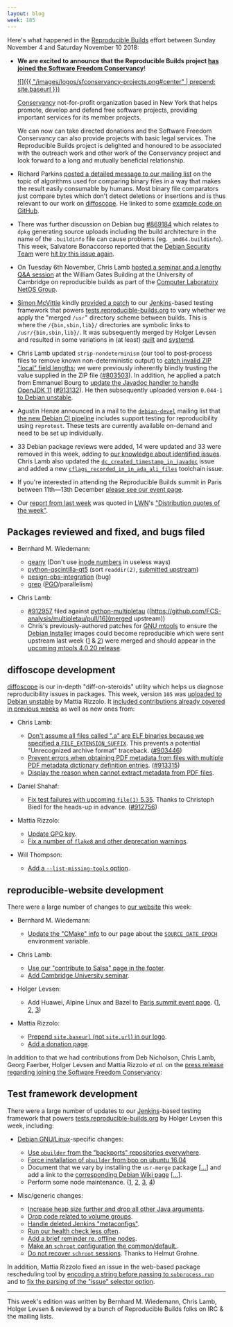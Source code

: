 ```yaml
---
layout: blog
week: 185
---
```


Here's what happened in the [Reproducible Builds](https://reproducible-builds.org) effort between Sunday November 4 and Saturday November 10 2018:

* **We are excited to announce that the Reproducible Builds project [has joined the Software Freedom Conservancy](https://reproducible-builds.org/news/2018/11/08/reproducible-builds-joins-software-freedom-concervancy/)**!

   [![]({{ "/images/logos/sfconservancy-projects.png#center" | prepend: site.baseurl }})](https://reproducible-builds.org/news/2018/11/08/reproducible-builds-joins-software-freedom-concervancy/)

   [Conservancy](https://sfconservancy.org/about/) not-for-profit organization based in New York that helps promote, develop and defend free software projects, providing important services for its member projects.

   We can now can take directed donations and the Software Freedom Conservancy can also provide projects with basic legal services. The Reproducible Builds project is delighted and honoured to be associated with the outreach work and other work of the Conservancy project and look forward to a long and mutually beneficial relationship.

* Richard Parkins [posted a detailed message to our mailing list](https://lists.reproducible-builds.org/pipermail/rb-general/2018-November/001251.html) on the topic of algorithms used for comparing binary files in a way that makes the result easily consumable by humans. Most binary file comparators just compare bytes which don't detect deletions or insertions and is thus relevant to our work on [diffoscope](https://diffoscope.org/). He linked to some [example code on GitHub](https://github.com/rparkins999/bindiff).

* There was further discussion on Debian bug [#869184](https://bugs.debian.org/869184) which relates to `dpkg` generating source uploads including the build architecture in the name of the `.buildinfo` file can cause problems (eg. `_amd64.buildinfo`). This week, Salvatore Bonaccorso reported that the [Debian Security Team](https://wiki.debian.org/Teams/Security) were [hit by this issue again](https://bugs.debian.org/869184#60).

* On Tuesday 6th November, Chris Lamb [hosted a seminar and a lengthy Q&A session](http://talks.cam.ac.uk/talk/index/114232) at the William Gates Building at the University of Cambridge on reproducible builds as part of the [Computer Laboratory NetOS Group](https://www.cl.cam.ac.uk/research/srg/netos/).

* [Simon McVittie](http://smcv.pseudorandom.co.uk/) kindly [provided a patch](https://bugs.debian.org/901473#33) to our [Jenkins](https://jenkins.io/)-based testing framework that powers [tests.reproducible-builds.org](tests.reproducible-builds.org) to vary whether we apply the "merged `/usr`" directory scheme between builds. This is where the `/{bin,sbin,lib}/` directories are symbolic links to `/usr/{bin,sbin,lib}/`. It was subsequently merged by Holger Levsen and resulted in some variations in (at least) [quilt](https://tests.reproducible-builds.org/debian/rb-pkg/buster/amd64/diffoscope-results/quilt.html) and [systemd](https://tests.reproducible-builds.org/debian/rb-pkg/buster/amd64/diffoscope-results/systemd.html).

*  Chris Lamb updated `strip-nondeterminism` (our tool to post-process files to remove known non-deterministic output) to [catch invalid ZIP "local" field lengths](https://salsa.debian.org/reproducible-builds/strip-nondeterminism/commit/e5f5008); we were previously inherently blindly trusting the value supplied in the ZIP file ([#803503](https://bugs.debian.org/803503)). In addition, he applied a patch from Emmanuel Bourg to [update the Javadoc handler to handle OpenJDK 11](https://salsa.debian.org/reproducible-builds/strip-nondeterminism/commit/f745484) ([#913132](https://bugs.debian.org/913132)). He then subsequently uploaded version `0.044-1` [to Debian unstable](https://tracker.debian.org/news/1001570/accepted-strip-nondeterminism-0044-1-source-all-into-unstable/).

* Agustin Henze announced in a mail to the [`debian-devel`](https://lists.debian.org/debian-devel/) mailing list that [the new Debian CI pipeline](https://lists.debian.org/debian-devel/2018/11/msg00183.html) includes support testing for reproducibility using `reprotest`. These tests are currently available on-demand and need to be set up individually.

* 33 Debian package reviews were added, 14 were updated and 33 were removed in this week, adding to [our knowledge about identified issues](https://tests.reproducible-builds.org/debian/index_issues.html). Chris Lamb also updated the [`dc_created_timestamp_in_javadoc`](https://salsa.debian.org/reproducible-builds/reproducible-notes/commit/1b314210) issue and added a new [`cflags_recorded_in_in_ada_ali_files`](https://salsa.debian.org/reproducible-builds/reproducible-notes/commit/f3c2f1be) toolchain issue.

* If you're interested in attending the Reproducible Builds summit in Paris between 11th—13th December [please see our event page](https://reproducible-builds.org/events/paris2018/).

* Our [report from last week](https://reproducible-builds.org/blog/posts/184/) was quoted in [LWN](https://lwn.net/)'s ["Distribution quotes of the week"](https://lwn.net/Articles/770530/).

Packages reviewed and fixed, and bugs filed
-------------------------------------------

* Bernhard M. Wiedemann:
    * [geany](https://github.com/geany/geany/pull/1989) (Don't use [inode numbers](https://en.wikipedia.org/wiki/Inode) in useless ways)
    * [python-qscintilla-qt5](https://build.opensuse.org/request/show/647086) (sort `readdir(2)`, [submitted upstream](https://www.riverbankcomputing.com/pipermail/qscintilla/2018-November/001349.html))
    * [pesign-obs-integration](https://bugzilla.opensuse.org/show_bug.cgi?id=1114605) (bug)
    * [grep](https://build.opensuse.org/request/show/647618) ([PGO](https://github.com/bmwiedemann/theunreproduciblepackage/tree/master/pgo)/parallelism)

* Chris Lamb:
    * [#912957](https://bugs.debian.org/912957) filed against [python-multipletau](https://tracker.debian.org/pkg/python-multipletau) ([https://github.com/FCS-analysis/multipletau/pull/16](merged upstream))
    * Chris's previously-authored patches for [GNU mtools](https://www.gnu.org/software/mtools/) to ensure the [Debian Installer](https://www.debian.org/devel/debian-installer/) images could become reproducible which were sent upstream last week ([1](http://lists.gnu.org/archive/html/info-mtools/2018-10/msg00003.html) & [2](http://lists.gnu.org/archive/html/info-mtools/2018-10/msg00004.html)) were merged and should appear in the [upcoming mtools 4.0.20 release](http://lists.gnu.org/archive/html/info-mtools/2018-11/msg00000.html).


diffoscope development
----------------------

[diffoscope](https://diffoscope.org/) is our in-depth "diff-on-steroids" utility which helps us diagnose reproducibility issues in packages. This week, version `105` was [uploaded to Debian unstable](https://tracker.debian.org/news/1001952/accepted-diffoscope-105-source-into-unstable/) by Mattia Rizzolo. It [included contributions already covered in previous weeks](https://salsa.debian.org/reproducible-builds/diffoscope/commits/105) as well as new ones from:

* Chris Lamb:
    * [Don't assume all files called ".a" are ELF binaries because we specified a `FILE_EXTENSION_SUFFIX`](https://salsa.debian.org/reproducible-builds/diffoscope/commit/cd4c642). This prevents a potential "Unrecognized archive format" traceback. ([#903446](https://bugs.debian.org/903446))
    * [Prevent errors when obtaining PDF metadata from files with multiple PDF metadata dictionary definition entries](https://salsa.debian.org/reproducible-builds/diffoscope/commit/9624319). ([#913315](https://bugs.debian.org/913315))
    * [Display the reason when cannot extract metadata from PDF files](https://salsa.debian.org/reproducible-builds/diffoscope/commit/cf3bc34).

* Daniel Shahaf:
    * [Fix test failures with upcoming `file(1)` 5.35](https://salsa.debian.org/reproducible-builds/diffoscope/commit/0dfb818). Thanks to Christoph Biedl for the heads-up in advance. ([#912756](https://bugs.debian.org/912756))

* Mattia Rizzolo:
    * [Update GPG key](https://salsa.debian.org/reproducible-builds/diffoscope/commit/44e2c29).
    * [Fix a number of `flake8` and other deprecation warnings](https://salsa.debian.org/reproducible-builds/diffoscope/commit/becf992).

* Will Thompson:
    * [Add a `--list-missing-tools` option](https://salsa.debian.org/reproducible-builds/diffoscope/commit/339a431).


reproducible-website development
--------------------------------

There were a large number of changes to [our website](https://reproducibile-builds) this week:

* Bernhard M. Wiedemann:
    * [Update the "CMake" info](https://salsa.debian.org/reproducible-builds/reproducible-website/commit/11828b3) to our page about the [`SOURCE_DATE_EPOCH`](https://reproducible-builds.org/docs/source-date-epoch/) environment variable.

* Chris Lamb:
    * [Use our "contribute to Salsa" page in the footer](https://salsa.debian.org/reproducible-builds/reproducible-website/commit/f944a44).
    * [Add Cambridge University seminar](https://salsa.debian.org/reproducible-builds/reproducible-website/commit/cb1f822).

* Holger Levsen:
    * Add Huawei, Alpine Linux and Bazel to [Paris summit event page](https://reproducible-builds.org/events/paris2018/). ([1](https://salsa.debian.org/reproducible-builds/reproducible-website/commit/9559dc5), [2](https://salsa.debian.org/reproducible-builds/reproducible-website/commit/ad07633), [3](https://salsa.debian.org/reproducible-builds/reproducible-website/commit/ddd1aea))

* Mattia Rizzolo:
    * [Prepend `site.baseurl` (not `site.url`) in our logo](https://salsa.debian.org/reproducible-builds/reproducible-website/commit/cc6f579).
    * [Add a donation page](https://salsa.debian.org/reproducible-builds/reproducible-website/commit/77b419d).

In addition to that we had contributions from Deb Nicholson, Chris Lamb, Georg Faerber, Holger Levsen and Mattia Rizzolo *et al.* on the [press release regarding joining the Software Freedom Conservancy](https://reproducible-builds.org/news/2018/11/08/reproducible-builds-joins-software-freedom-concervancy/):


Test framework development
--------------------------

There were a large number of updates to our [Jenkins](https://jenkins.io/)-based testing framework that powers [tests.reproducible-builds.org](tests.reproducible-builds.org) by Holger Levsen this week, including:

* [Debian GNU/Linux](https://www.debian.org/)-specific changes:
    * [Use `pbuilder` from the "backports" repositories everywhere](https://salsa.debian.org/qa/jenkins.debian.net/commit/2081b3a4).
    * [Force installation of `pbuilder` from bpo on ubuntu 16.04](https://salsa.debian.org/qa/jenkins.debian.net/commit/d28a62fb)
    * Document that we vary by installing the `usr-merge` package [[...](https://salsa.debian.org/qa/jenkins.debian.net/commit/7902f640)] and add a link to the [corresponding Debian Wiki page](https://wiki.debian.org/UsrMerge]) [[...](https://salsa.debian.org/qa/jenkins.debian.net/commit/fb44311e)].
    * Perform some node maintenance. ([1](https://salsa.debian.org/qa/jenkins.debian.net/commit/6121cd22), [2](https://salsa.debian.org/qa/jenkins.debian.net/commit/099a8de5), [3](https://salsa.debian.org/qa/jenkins.debian.net/commit/2bc5747f), [4](https://salsa.debian.org/qa/jenkins.debian.net/commit/410d530b))

* Misc/generic changes:

    * [Increase heap size further and drop all other Java arguments](https://salsa.debian.org/qa/jenkins.debian.net/commit/005aab43).
    * [Drop code related to volume groups](https://salsa.debian.org/qa/jenkins.debian.net/commit/8f0c9c43).
    * [Handle deleted Jenkins "metaconfigs"](https://salsa.debian.org/qa/jenkins.debian.net/commit/15754b6b).
    * [Run our health check less often](https://salsa.debian.org/qa/jenkins.debian.net/commit/246b3c25).
    * [Add a brief reminder re. offline nodes](https://salsa.debian.org/qa/jenkins.debian.net/commit/83c4230d).
    * [Make an `schroot` configuration the common/default.](https://salsa.debian.org/qa/jenkins.debian.net/commit/aba431d3).
    * [Do not recover `schroot` sessions](https://salsa.debian.org/qa/jenkins.debian.net/commit/69cfa0c1). Thanks to Helmut Grohne.

In addition, Mattia Rizzolo fixed an issue in the web-based package rescheduling tool by [encoding a string before passing to `subprocess.run`](https://salsa.debian.org/qa/jenkins.debian.net/commit/5b1832b4) and to [fix the parsing of the "issue" selector option](https://salsa.debian.org/qa/jenkins.debian.net/commit/641cfb29).


---

This week's edition was written by Bernhard M. Wiedemann, Chris Lamb, Holger Levsen & reviewed by a bunch of Reproducible Builds folks on IRC & the mailing lists.
